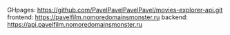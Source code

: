 GHpages: https://github.com/PavelPavelPavelPavel/movies-explorer-api.git
frontend: https://pavelfilm.nomoredomainsmonster.ru
backend: https://api.pavelfilm.nomoredomainsmonster.ru
